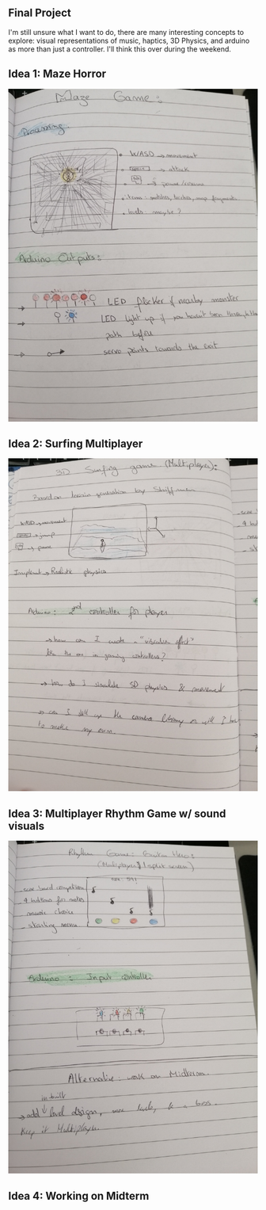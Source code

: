 ## Final Project
I'm still unsure what I want to do, there are many interesting concepts to explore: visual representations of music, haptics, 3D Physics, and arduino as more than just a controller. I'll think this over during the weekend.

## Idea 1: Maze Horror

![final](https://github.com/soablackwhite/Intro-to-IM/blob/master/finalProject/final1.jpg)


## Idea 2: Surfing Multiplayer

![final](https://github.com/soablackwhite/Intro-to-IM/blob/master/finalProject/final2.jpg)


## Idea 3: Multiplayer Rhythm Game w/ sound visuals

![final](https://github.com/soablackwhite/Intro-to-IM/blob/master/finalProject/final3.jpg)


## Idea 4: Working on Midterm

